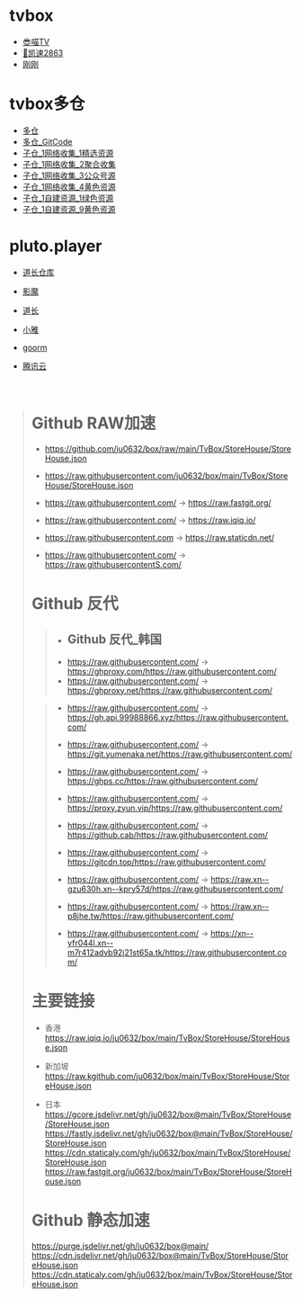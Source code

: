 # tvbox
+ [😎喵TV](http://miaotvs.cn/osc)
+ [🐶凯速2863](http://s.nxw.so/vip)
+ [刚刚](http://刚刚.live/猫)



# tvbox多仓
+ [多仓](https://raw.fastgit.org/ju0632/box/main/TvBox/StoreHouse/StoreHouse.json)
+ [多仓_GitCode](https://gitcode.net/qq102186180/box/-/raw/main/TvBox/StoreHouse/StoreHouse.json)
+ [子仓_1网络收集_1精选资源](https://raw.fastgit.org/ju0632/box/main/TvBox/StoreHouse/StoreHouse_1_1_0.json)
+ [子仓_1网络收集_2聚合收集](https://raw.fastgit.org/ju0632/box/main/TvBox/StoreHouse/StoreHouse_1_2_0.json)
+ [子仓_1网络收集_3公众号源](https://raw.fastgit.org/ju0632/box/main/TvBox/StoreHouse/StoreHouse_1_3_0.json)
+ [子仓_1网络收集_4黄色资源](https://raw.fastgit.org/ju0632/box/main/TvBox/StoreHouse/StoreHouse_1_4_0.json)
+ [子仓_1自建资源_1绿色资源](https://raw.fastgit.org/ju0632/box/main/TvBox/StoreHouse/StoreHouse_5_1_0.json)
+ [子仓_1自建资源_9黄色资源](https://raw.fastgit.org/ju0632/box/main/TvBox/StoreHouse/StoreHouse_5_9_0.json)


# pluto.player

+ [道长仓库](https://gitcode.net/qq_32394351/dr_py)
+ [影魔](https://github.com/ShadowDemon1997/CatVodSpiderJS)

+ [道长](http://cms.nokia.press/config/2)
+ [小雅](http://43.139.29.179:5705/config/2)
+ [goorm](http://43.200.117.188:58283/config/2)
+ [腾讯云](http://106.53.231.156:5705/config/2)  

<BR>

> # Github RAW加速
> + https://github.com/ju0632/box/raw/main/TvBox/StoreHouse/StoreHouse.json
> + https://raw.githubusercontent.com/ju0632/box/main/TvBox/StoreHouse/StoreHouse.json  
>
> + https://raw.githubusercontent.com/ → https://raw.fastgit.org/
> + https://raw.githubusercontent.com/ → https://raw.iqiq.io/
> + https://raw.githubusercontent.com → https://raw.staticdn.net/
> + https://raw.githubusercontent.com/ → https://raw.githubusercontentS.com/
> # Github 反代
>> + ## Github 反代_韩国
>> + https://raw.githubusercontent.com/ → https://ghproxy.com/https://raw.githubusercontent.com/
>> + https://raw.githubusercontent.com/ → https://ghproxy.net/https://raw.githubusercontent.com/  
>  
>> + https://raw.githubusercontent.com/ → https://gh.api.99988866.xyz/https://raw.githubusercontent.com/
>> + https://raw.githubusercontent.com/ → https://git.yumenaka.net/https://raw.githubusercontent.com/
>> + https://raw.githubusercontent.com/ → https://ghps.cc/https://raw.githubusercontent.com/
>> + https://raw.githubusercontent.com/ → https://proxy.zyun.vip/https://raw.githubusercontent.com/
>> + https://raw.githubusercontent.com/ → https://github.cab/https://raw.githubusercontent.com/
>> + https://raw.githubusercontent.com/ → https://gitcdn.top/https://raw.githubusercontent.com/
>> 
>> + https://raw.githubusercontent.com/ → https://raw.xn--gzu630h.xn--kpry57d/https://raw.githubusercontent.com/
>> + https://raw.githubusercontent.com/ → https://raw.xn--p8jhe.tw/https://raw.githubusercontent.com/
>> + https://raw.githubusercontent.com/ → https://xn--yfr044l.xn--m7r412advb92j21st65a.tk/https://raw.githubusercontent.com/
> # 主要链接
> + 香港  
> https://raw.iqiq.io/ju0632/box/main/TvBox/StoreHouse/StoreHouse.json
>  
> + 新加坡  
> https://raw.kgithub.com/ju0632/box/main/TvBox/StoreHouse/StoreHouse.json
>  
> + 日本  
> https://gcore.jsdelivr.net/gh/ju0632/box@main/TvBox/StoreHouse/StoreHouse.json  
> https://fastly.jsdelivr.net/gh/ju0632/box@main/TvBox/StoreHouse/StoreHouse.json  
> https://cdn.staticaly.com/gh/ju0632/box/main/TvBox/StoreHouse/StoreHouse.json  
> https://raw.fastgit.org/ju0632/box/main/TvBox/StoreHouse/StoreHouse.json  
>
> # Github 静态加速  
> https://purge.jsdelivr.net/gh/ju0632/box@main/
> https://cdn.jsdelivr.net/gh/ju0632/box@main/TvBox/StoreHouse/StoreHouse.json  
> https://cdn.staticaly.com/gh/ju0632/box/main/TvBox/StoreHouse/StoreHouse.json  
>